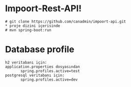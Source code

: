 # Impoort-Rest-API!
	# git clone https://github.com/canadmin/impoort-api.git
	* proje dizini içerisinde 
	# mvn spring-boot:run
	
# Database profile
    h2 veritabanı için: 
    application.properties dosyasından 
           spring.profiles.active=test
    postgresql veritabanı için:
           spring.profiles.active=dev
